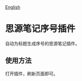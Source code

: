 [English](https://github.com/dale0525/siyuan-auto-seq-number//blob/main/README.md)

# 思源笔记序号插件
自动为标题生成序号的思源笔记插件。

## 使用方法
打开插件，刷新页面即可。